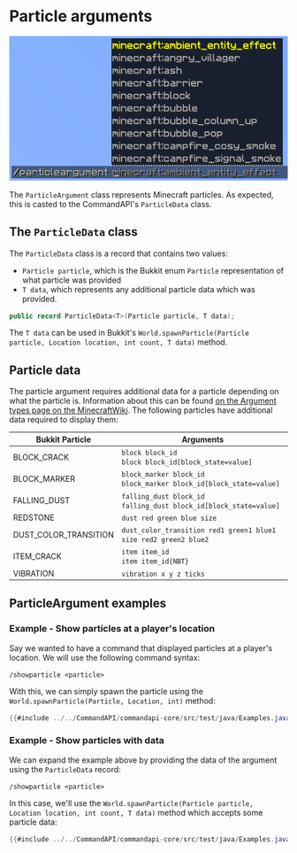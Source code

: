 # Particle arguments

![](./images/arguments/particle.png)

The `ParticleArgument` class represents Minecraft particles. As expected, this is casted to the CommandAPI's `ParticleData` class.

## The `ParticleData` class

The `ParticleData` class is a record that contains two values:

- `Particle particle`, which is the Bukkit enum `Particle` representation of what particle was provided
- `T data`, which represents any additional particle data which was provided.

```java
public record ParticleData<T>(Particle particle, T data);
```

The `T data` can be used in Bukkit's `World.spawnParticle(Particle particle, Location location, int count, T data)` method.

## Particle data

The particle argument requires additional data for a particle depending on what the particle is. Information about this can be found [on the Argument types page on the MinecraftWiki](https://minecraft.fandom.com/wiki/Argument_types#particle). The following particles have additional data required to display them:

| Bukkit Particle       | Arguments                                                             |
|-----------------------|-----------------------------------------------------------------------|
| BLOCK_CRACK           | `block block_id`<br>`block block_id[block_state=value]`               |
| BLOCK_MARKER          | `block_marker block_id`<br>`block_marker block_id[block_state=value]` |
| FALLING_DUST          | `falling_dust block_id`<br>`falling_dust block_id[block_state=value]` |
| REDSTONE              | `dust red green blue size`                                            |
| DUST_COLOR_TRANSITION | `dust_color_transition red1 green1 blue1 size red2 green2 blue2`      |
| ITEM_CRACK            | `item item_id`<br>`item item_id{NBT}`                                 |
| VIBRATION             | `vibration x y z ticks`                                               |

## ParticleArgument examples

<div class="example">

### Example - Show particles at a player's location

Say we wanted to have a command that displayed particles at a player's location. We will use the following command syntax:

```mccmd
/showparticle <particle>
```

With this, we can simply spawn the particle using the `World.spawnParticle(Particle, Location, int)` method:

```java
{{#include ../../CommandAPI/commandapi-core/src/test/java/Examples.java:particlearguments}}
```

</div>

<div class="example">

### Example - Show particles with data

We can expand the example above by providing the data of the argument using the `ParticleData` record:

```mccmd
/showparticle <particle>
```

In this case, we'll use the `World.spawnParticle(Particle particle, Location location, int count, T data)` method which accepts some particle data:

```java
{{#include ../../CommandAPI/commandapi-core/src/test/java/Examples.java:particlearguments2}}
```

</div>